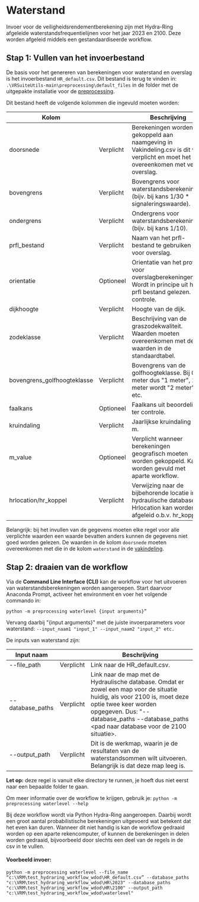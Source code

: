 # Waterstand
Invoer voor de veiligheidsrendementberekening zijn met Hydra-Ring afgeleide waterstandsfrequentielijnen voor het jaar 2023 en 2100. Deze worden afgeleid middels een gestandaardiseerde workflow. 

## Stap 1: Vullen van het invoerbestand

De basis voor het genereren van berekeningen voor waterstand en overslag is het invoerbestand `HR_default.csv`. Dit bestand is terug te vinden in: ```.\VRSuiteUtils-main\preprocessing\default_files``` in de folder met de uitgepakte installatie voor de [preprocessing](..\Installaties\VRUtils.md).

Dit bestand heeft de volgende kolommen die ingevuld moeten worden:

| Kolom       	                  | 	           | Beschrijving                                                                                                                                                                                 	                                                                            |
|--------------------------------|-------------|---------------------------------------------------------------------------------------------------------------------------------------------------------------------------------------------------------------------------------------------------------------------------|
| doorsnede    	                 | Verplicht 	 | Berekeningen worden gekoppeld aan naamgeving in Vakindeling.csv is dit veld verplicht en moet het overeenkomen met veld overslag.                                                                                                                                       	 |
| bovengrens     	               | Verplicht 	 | Bovengrens voor waterstandsberekeningen (bijv. bij kans 1/30 * signaleringswaarde).	                                                                                                                                                                                      |
| ondergrens     	               | Verplicht 	 | Ondergrens voor waterstandsberekeningen (bijv. bij kans 1/10).                                                                                                                                                                                                            |
| prfl_bestand      	            | Verplicht 	 | Naam van het prfl-bestand te gebruiken voor overslag.	                                                                                                                                                                                                                    |
| orientatie  	                  | Optioneel 	 | Orientatie van het profiel voor overslagberekeningen. Wordt in principe uit het prfl bestand gelezen. Ter controle.	                                                                                                                                                      |
| dijkhoogte      	              | Verplicht 	 | Hoogte van de dijk.                                                                                                                                                              	                                                                                        |
| zodeklasse      	              | Verplicht 	 | Beschrijving van de graszodekwaliteit. Waarden moeten overeenkomen met de waarden in de standaardtabel.                                                                                                                                                           	       |
| bovengrens_golfhoogteklasse 	  | Verplicht 	 | Bovengrens van de golfhoogteklasse. Bij 0-1 meter dus "1 meter", 1-2 meter wordt "2 meter" etc. 	                                                                                                                                                                         |
| faalkans 	                     | Optioneel 	 | Faalkans uit beoordeling, ter controle.                                                                                                                                        	                                                                                          |
| kruindaling      	             | Verplicht 	 | Jaarlijkse kruindaling in m.                                                                                                                                                                 	                                                                            |
| m_value          	             | Optioneel 	 | Verplicht wanneer berekeningen geografisch moeten worden gekoppeld. Kan worden gevuld met aparte workflow.                                                                                                                                                                |
| hrlocation/hr_koppel	          | Verplicht   | Verwijzing naar de bijbehorende locatie in de hydraulische database. Hrlocation kan worden afgeleid o.b.v. hr_koppel.                                                                                                                                       	             |
Belangrijk: bij het invullen van de gegevens moeten elke regel voor alle verplichte waarden een waarde bevatten anders kunnen de gegevens niet goed worden gelezen. De waarden in de kolom `doorsnede` moeten overeenkomen met die in de kolom `waterstand` in de [vakindeling](Vakindeling.md).
 
## Stap 2: draaien van de workflow

Via de **Command Line Interface (CLI)** kan de workflow voor het uitvoeren van waterstandsberekeningen worden aangeroepen. Start daarvoor Anaconda Prompt, activeer het environment en voer het volgende commando in:

```
python -m preprocessing waterlevel {input arguments}”
```

Vervang daarbij "{input arguments}" met de juiste invoerparameters voor waterstand: ```--input_naam1 "input_1" --input_naam2 "input_2" etc.```

De inputs van waterstand zijn: 

| Input naam       	     | 	           | Beschrijving                                                                                                                                                                                 	                                                                                                                                                                               |
|------------------------|-------------|------------------------------------------------------------------------------------------------------------------------------------------------------------------------------------------------------------------------------------------------------------------------------------------------------------------------------------------------------------------------------|
| --file_path            | Verplicht 	 | Link naar de HR_default.csv.                                                                                                                                                     	                                                                                                                                                                                           |
| --database_paths     	 | Verplicht 	 | Link naar de map met de Hydraulische database. Omdat er zowel een map voor de situatie huidig, als voor 2100 is, moet deze optie twee keer worden opgegeven. Dus: "--database_paths <pad naar de database voor huidige situatie> --database_paths <pad naar database voor de 2100 situatie>.                                                                                 |
| --output_path  	       | Verplicht 	 | 	Dit is de werkmap, waarin je de resultaten van de waterstandsommen wilt uitvoeren. Belangrijk is dat deze map leeg is.                                    |



**Let op:** deze regel is vanuit elke directory te runnen, je hoeft dus niet eerst naar een bepaalde folder te gaan.

Om meer informatie over de workflow te krijgen, gebruik je: 
``` python -m preprocessing waterlevel --help ```

Bij deze workflow wordt via Python Hydra-Ring aangeroepen. Daarbij wordt een groot aantal probabilistische berekeningen uitgevoerd wat betekent dat het even kan duren. Wanneer dit niet handig is kan de workflow gedraaid worden op een aparte rekencomputer, of kunnen de berekeningen in delen worden gedraaid, bijvoorbeeld door slechts een deel van de regels in de csv in te vullen.

#### Voorbeeld invoer: 
```
python -m preprocessing waterlevel --file_name “c:\VRM\test_hydraring_workflow_wdod\HR_default.csv” --database_paths "c:\VRM\test_hydraring_workflow_wdod\HR\2023" --database_paths "c:\VRM\test_hydraring_workflow_wdod\HR\2100" --output_path "c:\VRM\test_hydraring_workflow_wdod\waterlevel"
```
